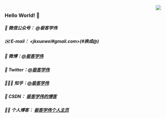 <img align="right" src="https://github-readme-stats.vercel.app/api?username=qxuewei&show_icons=true&icon_color=CE1D2D&text_color=718096&bg_color=00000000&hide_title=true&hide_border=true" />

### Hello World! 👋

##### 🤗 微信公众号： @极客学伟
##### ✉️ E-mail： <jkxuewei#gmail.com>(#换成@)
##### 📜 微博：[@极客学伟](https://weibo.com/qxuewei/) 
##### 🦜 Twitter：[@极客学伟](https://twitter.com/qxuewei/) 
##### 🙋🏻‍♂️ 知乎：[@极客学伟](https://www.zhihu.com/people/qxuewei/)
##### 📝 CSDN： [极客学伟的博客](https://xuewei.blog.csdn.net/)
##### ✍🏻 个人博客： [极客学伟个人主页](https://qiuxuewei.com/) 

